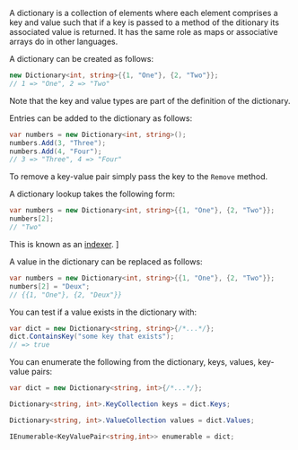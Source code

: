 A dictionary is a collection of elements where each element comprises a key and value such that if a key is passed to a method of the ditionary its associated value is returned. It has the same role as maps or associative arrays do in other languages.

A dictionary can be created as follows:

```csharp
new Dictionary<int, string>{{1, "One"}, {2, "Two"}};
// 1 => "One", 2 => "Two"
```

Note that the key and value types are part of the definition of the dictionary.

Entries can be added to the dictionary as follows:

```csharp
var numbers = new Dictionary<int, string>();
numbers.Add(3, "Three");
numbers.Add(4, "Four");
// 3 => "Three", 4 => "Four"
```

To remove a key-value pair simply pass the key to the `Remove` method.

A dictionary lookup takes the following form:

```csharp
var numbers = new Dictionary<int, string>{{1, "One"}, {2, "Two"}};
numbers[2];
// "Two"
```

This is known as an [indexer][indexer-properties].
]

A value in the dictionary can be replaced as follows:

```csharp
var numbers = new Dictionary<int, string>{{1, "One"}, {2, "Two"}};
numbers[2] = "Deux";
// {{1, "One"}, {2, "Deux"}}
```

You can test if a value exists in the dictionary with:

```csharp
var dict = new Dictionary<string, string>{/*...*/};
dict.ContainsKey("some key that exists");
// => true
```

You can enumerate the following from the dictionary, keys, values, key-value pairs:

```csharp
var dict = new Dictionary<string, int>{/*...*/};

Dictionary<string, int>.KeyCollection keys = dict.Keys;

Dictionary<string, int>.ValueCollection values = dict.Values;

IEnumerable<KeyValuePair<string,int>> enumerable = dict;
```

[indexer-properties]: https://docs.microsoft.com/en-us/dotnet/csharp/programming-guide/indexers/
